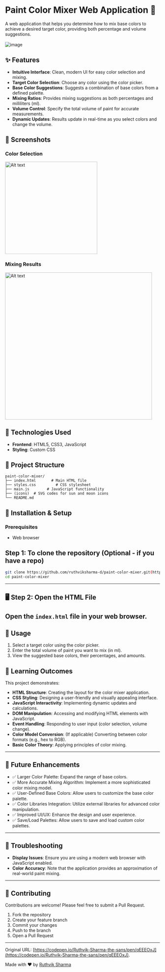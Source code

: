 # Paint Color Mixer Web Application 🎨

A web application that helps you determine how to mix base colors to achieve a desired target color, providing both percentage and volume suggestions.
<br><br>
![image](https://github.com/user-attachments/assets/ae557904-64ae-4c73-ab7a-1edfd339745e)
<br>
## ✨ Features

-   **Intuitive Interface**: Clean, modern UI for easy color selection and mixing.
-   **Target Color Selection**: Choose any color using the color picker.
-   **Base Color Suggestions**: Suggests a combination of base colors from a defined palette.
-   **Mixing Ratios**: Provides mixing suggestions as both percentages and milliliters (ml).
-   **Volume Control**: Specify the total volume of paint for accurate measurements.
-   **Dynamic Updates**: Results update in real-time as you select colors and change the volume.

## 📱 Screenshots

### Color Selection

<img src="https://github.com/user-attachments/assets/531f76b3-65ca-438f-96f3-0a54f6639d76" alt="Alt text" width="300">

### Mixing Results

<img src="https://github.com/user-attachments/assets/6b266737-61c6-448d-827f-43324fb1d5d7" alt="Alt text" width="478">

## 🔧 Technologies Used

-   **Frontend**: HTML5, CSS3, JavaScript
-   **Styling**: Custom CSS

## 📁 Project Structure

```
paint-color-mixer/
├── index.html       # Main HTML file
├── styles.css         # CSS stylesheet
├── main.js        # JavaScript functionality
├── (icons)  # SVG codes for sun and moon icons
└── README.md        
```

## 🚀 Installation & Setup

### Prerequisites

-   Web browser

## Step 1: To clone the repository (Optional - if you have a repo)

```bash
git clone https://github.com/ruthviksharma-d/paint-color-mixer.git(https://github.com/ruthviksharma-d/paint-color-mixer.git)
cd paint-color-mixer
```
---
## 🖥️ Step 2: Open the HTML File

Open the `index.html` file in your web browser.
---
## 🧰 Usage

1. Select a target color using the color picker.
2. Enter the total volume of paint you want to mix (in ml).
3. View the suggested base colors, their percentages, and amounts.

## 🧠 Learning Outcomes

This project demonstrates:

- **HTML Structure**: Creating the layout for the color mixer application.
- **CSS Styling**: Designing a user-friendly and visually appealing interface.
- **JavaScript Interactivity**: Implementing dynamic updates and calculations.
- **DOM Manipulation**: Accessing and modifying HTML elements with JavaScript.
- **Event Handling**: Responding to user input (color selection, volume change).
- **Color Model Conversion**: (If applicable) Converting between color formats (e.g., hex to RGB).
- **Basic Color Theory**: Applying principles of color mixing.

---

## 📝 Future Enhancements

- ✅ Larger Color Palette: Expand the range of base colors.
- ✅ More Accurate Mixing Algorithm: Implement a more sophisticated color mixing model.
- ✅ User-Defined Base Colors: Allow users to customize the base color palette.
- ✅ Color Libraries Integration: Utilize external libraries for advanced color manipulation.
- ✅ Improved UI/UX: Enhance the design and user experience.
- ✅ Save/Load Palettes: Allow users to save and load custom color palettes.

---

## 🐛 Troubleshooting

- **Display Issues**: Ensure you are using a modern web browser with JavaScript enabled.
- **Color Accuracy**: Note that the application provides an approximation of real-world paint mixing.

---

## 👥 Contributing

Contributions are welcome! Please feel free to submit a Pull Request.

1. Fork the repository
2. Create your feature branch
3. Commit your changes
4. Push to the branch
5. Open a Pull Request

---
Original URL: [https://codepen.io/Ruthvik-Sharma-the-sans/pen/qEEEOxJ](https://codepen.io/Ruthvik-Sharma-the-sans/pen/qEEEOxJ).


Made with ❤️ by [Ruthvik Sharma](https://github.com/ruthviksharma-d)
